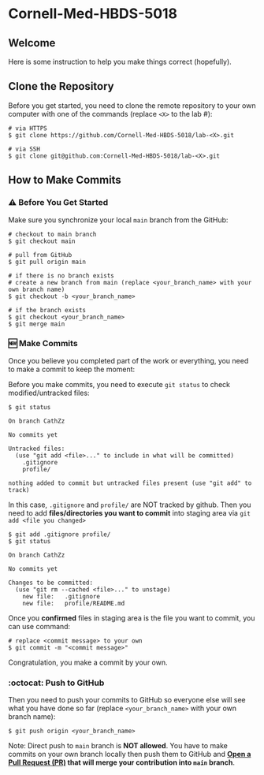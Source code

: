 # Cornell-Med-HBDS-5018

## Welcome

Here is some instruction to help you make things correct (hopefully).

## Clone the Repository

Before you get started, you need to clone the remote repository to your own computer with one of the commands (replace `<X>` to the lab #):

```
# via HTTPS
$ git clone https://github.com/Cornell-Med-HBDS-5018/lab-<X>.git

# via SSH
$ git clone git@github.com:Cornell-Med-HBDS-5018/lab-<X>.git
```

## How to Make Commits

### :warning: Before You Get Started

Make sure you synchronize your local `main` branch from the GitHub:

```
# checkout to main branch
$ git checkout main

# pull from GitHub
$ git pull origin main

# if there is no branch exists
# create a new branch from main (replace <your_branch_name> with your own branch name)
$ git checkout -b <your_branch_name>

# if the branch exists
$ git checkout <your_branch_name>
$ git merge main
```

### :new: Make Commits

Once you believe you completed part of the work or everything, you need to make a commit to keep the moment:

Before you make commits, you need to execute `git status` to check modified/untracked files:

```
$ git status

On branch CathZz

No commits yet

Untracked files:
  (use "git add <file>..." to include in what will be committed)
	.gitignore
	profile/

nothing added to commit but untracked files present (use "git add" to track)
```

In this case, `.gitignore` and `profile/` are NOT tracked by github. Then you need to add **files/directories you want to commit** into staging area via `git add <file you changed>`

```
$ git add .gitignore profile/
$ git status

On branch CathZz

No commits yet

Changes to be committed:
  (use "git rm --cached <file>..." to unstage)
	new file:   .gitignore
	new file:   profile/README.md
```

Once you **confirmed** files in staging area is the file you want to commit, you can use command:

```
# replace <commit message> to your own
$ git commit -m "<commit message>"
``` 

Congratulation, you make a commit by your own.

### :octocat: Push to GitHub

Then you need to push your commits to GitHub so everyone else will see what you have done so far (replace `<your_branch_name>` with your own branch name):

```
$ git push origin <your_branch_name>
```

Note: Direct push to `main` branch is **NOT allowed**. You have to make commits on your own branch locally then push them to GitHub and **[Open a Pull Request (PR)](https://docs.github.com/en/pull-requests/collaborating-with-pull-requests/proposing-changes-to-your-work-with-pull-requests/creating-a-pull-request) that will merge your contribution into `main` branch**.
